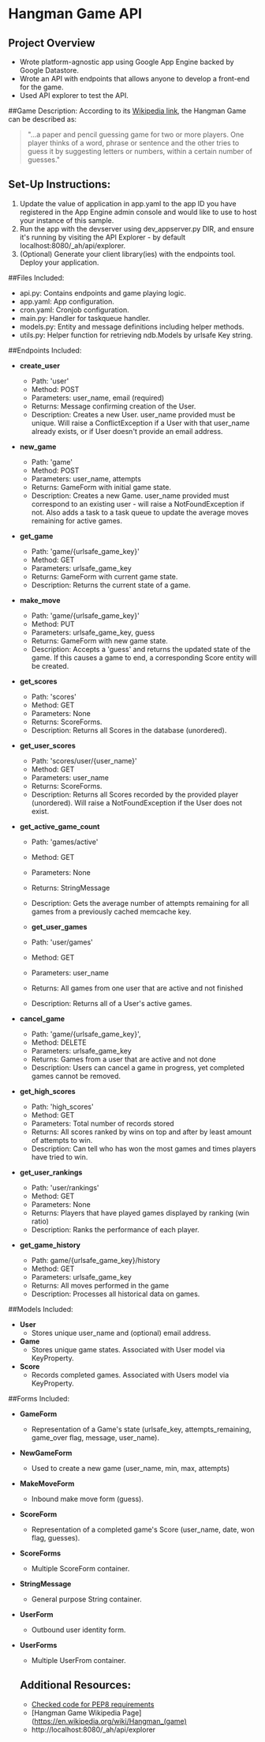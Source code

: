 # Hangman Game API

## Project Overview
- Wrote platform-agnostic app using Google App Engine backed by Google Datastore.
- Wrote an API with endpoints that allows anyone to develop a front-end for the game.
- Used API explorer to test the API.


##Game Description:
According to its [Wikipedia link](https://en.wikipedia.org/wiki/Hangman_(game)), the Hangman Game can be described as:
> "...a paper and pencil guessing game for two or more players. One player thinks of a word, phrase or sentence and the other tries to guess it by suggesting letters or numbers, within a certain number of guesses."


## Set-Up Instructions:
1.  Update the value of application in app.yaml to the app ID you have registered
 in the App Engine admin console and would like to use to host your instance of this sample.
2.  Run the app with the devserver using dev_appserver.py DIR, and ensure it's
 running by visiting the API Explorer - by default localhost:8080/_ah/api/explorer.
3.  (Optional) Generate your client library(ies) with the endpoints tool.
 Deploy your application.


##Files Included:
 - api.py: Contains endpoints and game playing logic.
 - app.yaml: App configuration.
 - cron.yaml: Cronjob configuration.
 - main.py: Handler for taskqueue handler.
 - models.py: Entity and message definitions including helper methods.
 - utils.py: Helper function for retrieving ndb.Models by urlsafe Key string.


##Endpoints Included:
 - **create_user**
    - Path: 'user'
    - Method: POST
    - Parameters: user_name, email (required)
    - Returns: Message confirming creation of the User.
    - Description: Creates a new User. user_name provided must be unique. Will 
    raise a ConflictException if a User with that user_name already exists, or if User doesn't provide an email address.
    
 - **new_game**
    - Path: 'game'
    - Method: POST
    - Parameters: user_name, attempts
    - Returns: GameForm with initial game state.
    - Description: Creates a new Game. user_name provided must correspond to an
    existing user - will raise a NotFoundException if not. Also adds a task to a task queue to update the average moves remaining
    for active games.
     
 - **get_game**
    - Path: 'game/{urlsafe_game_key}'
    - Method: GET
    - Parameters: urlsafe_game_key
    - Returns: GameForm with current game state.
    - Description: Returns the current state of a game.
    
 - **make_move**
    - Path: 'game/{urlsafe_game_key}'
    - Method: PUT
    - Parameters: urlsafe_game_key, guess
    - Returns: GameForm with new game state.
    - Description: Accepts a 'guess' and returns the updated state of the game.
    If this causes a game to end, a corresponding Score entity will be created.
    
 - **get_scores**
    - Path: 'scores'
    - Method: GET
    - Parameters: None
    - Returns: ScoreForms.
    - Description: Returns all Scores in the database (unordered).
    
 - **get_user_scores**
    - Path: 'scores/user/{user_name}'
    - Method: GET
    - Parameters: user_name
    - Returns: ScoreForms. 
    - Description: Returns all Scores recorded by the provided player (unordered).
    Will raise a NotFoundException if the User does not exist.
    
 - **get_active_game_count**
    - Path: 'games/active'
    - Method: GET
    - Parameters: None
    - Returns: StringMessage
    - Description: Gets the average number of attempts remaining for all games
    from a previously cached memcache key.

    - **get_user_games**
    - Path: 'user/games'
    - Method: GET
    - Parameters: user_name
    - Returns: All games from one user that are active and not finished
    - Description: Returns all of a User's active games.
    
 - **cancel_game**
    - Path: 'game/{urlsafe_game_key}',
    - Method: DELETE
    - Parameters: urlsafe_game_key
    - Returns: Games from a user that are active and not done
    - Description: Users can cancel a game in progress, yet completed games cannot be removed. 
    
 - **get_high_scores**
    - Path: 'high_scores'
    - Method: GET
    - Parameters: Total number of records stored
    - Returns: All scores ranked by wins on top and after by least amount of attempts to win.
    - Description: Can tell who has won the most games and times players have tried to win.
    
 - **get_user_rankings**
    - Path: 'user/rankings'
    - Method: GET
    - Parameters: None 
    - Returns: Players that have played games displayed by ranking (win ratio)
    - Description: Ranks the performance of each player.
      
 - **get_game_history**
    - Path: game/{urlsafe_game_key}/history
    - Method: GET
    - Parameters: urlsafe_game_key
    - Returns: All moves performed in the game
    - Description: Processes all historical data on games.


##Models Included:
 - **User**
    - Stores unique user_name and (optional) email address.
 - **Game**
    - Stores unique game states. Associated with User model via KeyProperty.
 - **Score**
    - Records completed games. Associated with Users model via KeyProperty.
   

##Forms Included:
 - **GameForm**
    - Representation of a Game's state (urlsafe_key, attempts_remaining,
    game_over flag, message, user_name).
 - **NewGameForm**
    - Used to create a new game (user_name, min, max, attempts)
 - **MakeMoveForm**
    - Inbound make move form (guess).
 - **ScoreForm**
    - Representation of a completed game's Score (user_name, date, won flag,
    guesses).
 - **ScoreForms**
    - Multiple ScoreForm container.
 - **StringMessage**
    - General purpose String container.
 - **UserForm**
    - Outbound user identity form.
 - **UserForms**
    - Multiple UserFrom container.


    ## Additional Resources:
    - [Checked code for PEP8 requirements](http://pep8online.com/)
    - [Hangman Game Wikipedia Page](https://en.wikipedia.org/wiki/Hangman_(game)
    - http://localhost:8080/_ah/api/explorer

